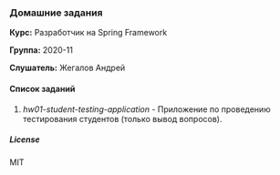### Домашние задания

**Курс:** Разработчик на Spring Framework

**Группа:** 2020-11

**Слушатель:** Жегалов Андрей


#### Список заданий
1. *hw01-student-testing-application* - Приложение по проведению тестирования студентов (только вывод вопросов).



##### License
MIT
